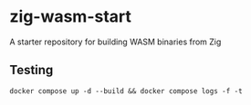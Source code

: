 # zig-wasm-start
A starter repository for building WASM binaries from Zig

## Testing

```
docker compose up -d --build && docker compose logs -f -t
```